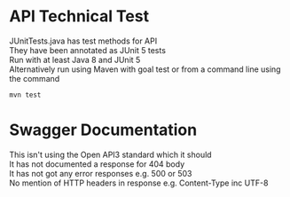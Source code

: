 
# API Technical Test

JUnitTests.java has test methods for API<br>
They have been annotated as JUnit 5 tests  
Run with at least Java 8 and JUnit 5  
Alternatively run using Maven with goal test or from a command line using the command 

    mvn test

# Swagger Documentation

This isn't using the Open API3 standard which it should  
It has not documented a response for 404 body  
It has not got any error responses e.g. 500 or 503  
No mention of HTTP headers in response e.g. Content-Type inc UTF-8  
